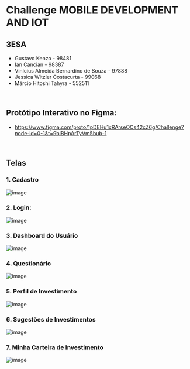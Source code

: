 # Challenge MOBILE DEVELOPMENT AND IOT
## 3ESA
- Gustavo Kenzo - 98481
- Ian Cancian - 98387
- Vinícius Almeida Bernardino de Souza - 97888
- Jessica Witzler Costacurta - 99068
- Márcio Hitoshi Tahyra - 552511

<br>

## Protótipo Interativo no Figma:
- https://www.figma.com/proto/1pDEHu1xRArseOCs42cZ6g/Challenge?node-id=0-1&t=9blBHpArTyVm5bub-1
  
<br>

## Telas

### 1. Cadastro<br>
![image](https://github.com/user-attachments/assets/a2acfd2e-6d68-4d94-9249-d501fcc8fdb1)

### 2. Login:<br>
![image](https://github.com/user-attachments/assets/7f61beb9-55a7-4fb9-99a8-c38772b2d323)

### 3. Dashboard do Usuário<br>
![image](https://github.com/user-attachments/assets/2e4b1cb7-a5e9-46c5-8a4e-5ccb42e11c09)

### 4. Questionário<br>
![image](https://github.com/user-attachments/assets/62b095ca-54da-453e-9e26-69094adb49bd)

### 5. Perfil de Investimento<br>
![image](https://github.com/user-attachments/assets/567bd436-085b-435d-b7f1-fc59c01de5d8)

### 6. Sugestões de Investimentos<br>
![image](https://github.com/user-attachments/assets/f15c71c7-15e3-4274-b116-5ff96a18fb3b)

### 7. Minha Carteira de Investimento<br>
![image](https://github.com/user-attachments/assets/e229babd-256c-452c-883d-99b5f9172fe9)
